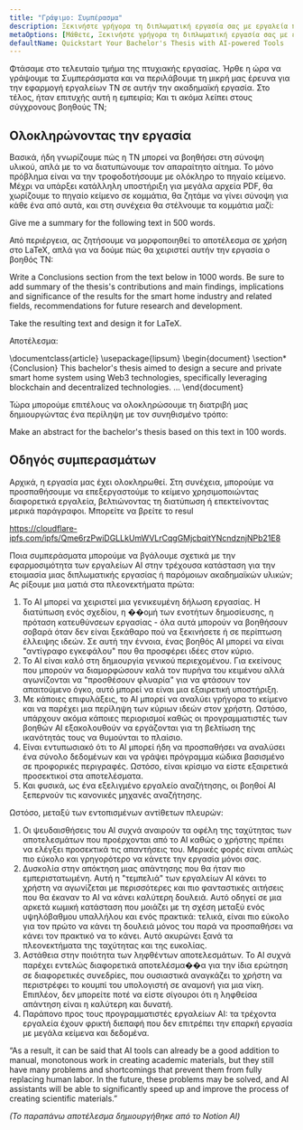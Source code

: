 ```yaml
---
title: "Γράψιμο: Συμπέρασμα"
description: Ξεκινήστε γρήγορα τη διπλωματική εργασία σας με εργαλεία που τροφοδοτούνται από την τεχνητή νοημοσύνη
metaOptions: [Μάθετε, Ξεκινήστε γρήγορα τη διπλωματική εργασία σας με εργαλεία που τροφοδοτούνται από την τεχνητή νοημοσύνη]
defaultName: Quickstart Your Bachelor's Thesis with AI-powered Tools
---
```


<RoboAcademyText fWeight="500">
Φτάσαμε στο τελευταίο τμήμα της πτυχιακής εργασίας. Ήρθε η ώρα να γράψουμε τα Συμπεράσματα και να περιλάβουμε τη μικρή μας έρευνα για την εφαρμογή εργαλείων ΤΝ σε αυτήν την ακαδημαϊκή εργασία. Στο τέλος, ήταν επιτυχής αυτή η εμπειρία; Και τι ακόμα λείπει στους σύγχρονους βοηθούς ΤΝ;
</RoboAcademyText>

## Ολοκληρώνοντας την εργασία

Βασικά, ήδη γνωρίζουμε πώς η ΤΝ μπορεί να βοηθήσει στη σύνοψη υλικού, απλά με το να διατυπώνουμε τον απαραίτητο αίτημα. Το μόνο πρόβλημα είναι να την τροφοδοτήσουμε με ολόκληρο το πηγαίο κείμενο. Μέχρι να υπάρξει κατάλληλη υποστήριξη για μεγάλα αρχεία PDF, θα χωρίζουμε το πηγαίο κείμενο σε κομμάτια, θα ζητάμε να γίνει σύνοψη για κάθε ένα από αυτά, και στη συνέχεια θα στέλνουμε τα κομμάτια μαζί:

<RoboAcademyDialog>

Give me a summary for the following text in 500 words. 
</RoboAcademyDialog>

Από περιέργεια, ας ζητήσουμε να μορφοποιηθεί το αποτέλεσμα σε χρήση στο LaTeX, απλά για να δούμε πώς θα χειριστεί αυτήν την εργασία ο βοηθός ΤΝ:

<RoboAcademyDialog>

Write a Conclusions section from the text below in 1000 words. Be sure to add summary of the thesis's contributions and main findings, implications and significance of the results for the smart home industry and related fields, recommendations for future research and development.

Take the resulting text and design it for LaTeX.
</RoboAcademyDialog>

Αποτέλεσμα:

<LessonCodeWrapper language="uml" noCopyIcon noLines codeClass="big-code">
    \documentclass{article}
    \usepackage{lipsum}
    \begin{document}
    \section*{Conclusion}
    This bachelor's thesis aimed to design a secure and private 
    smart home system using Web3 technologies, specifically leveraging 
    blockchain and decentralized technologies.
    ...
    \end{document}

</LessonCodeWrapper>

Τώρα μπορούμε επιτέλους να ολοκληρώσουμε τη διατριβή μας δημιουργώντας ένα περίληψη με τον συνηθισμένο τρόπο:

<RoboAcademyDialog>

Make an abstract for the bachelor's thesis based on this text in 100 words.
</RoboAcademyDialog>

## Οδηγός συμπερασμάτων

Αρχικά, η εργασία μας έχει ολοκληρωθεί. Στη συνέχεια, μπορούμε να προσπαθήσουμε να επεξεργαστούμε το κείμενο χρησιμοποιώντας διαφορετικά εργαλεία, βελτιώνοντας τη διατύπωση ή επεκτείνοντας μερικά παράγραφοι. Μπορείτε να βρείτε το resul

https://cloudflare-ipfs.com/ipfs/Qme6rzPwiDGLLkUmWVLrCqgGMjcbqitYNcndznjNPb21E8

Ποια συμπεράσματα μπορούμε να βγάλουμε σχετικά με την εφαρμοσιμότητα των εργαλείων AI στην τρέχουσα κατάσταση για την ετοιμασία μιας διπλωματικής εργασίας ή παρόμοιων ακαδημαϊκών υλικών; Ας ρίξουμε μια ματιά στα πλεονεκτήματα πρώτα:

1. Το AI μπορεί να χειριστεί μια γενικευμένη δήλωση εργασίας. Η διατύπωση ενός σχεδίου, η ��ομή των ενοτήτων δημοσίευσης, η πρόταση κατευθύνσεων εργασίας - όλα αυτά μπορούν να βοηθήσουν σοβαρά όταν δεν είναι ξεκάθαρο πού να ξεκινήσετε ή σε περίπτωση έλλειψης ιδεών. Σε αυτή την έννοια, ένας βοηθός AI μπορεί να είναι "αντίγραφο εγκεφάλου" που θα προσφέρει ιδέες στον κύριο.
2. Το AI είναι καλό στη δημιουργία γενικού περιεχομένου. Για εκείνους που μπορούν να διαμορφώσουν καλά τον πυρήνα του κειμένου αλλά αγωνίζονται να "προσθέσουν φλυαρία" για να φτάσουν τον απαιτούμενο όγκο, αυτό μπορεί να είναι μια εξαιρετική υποστήριξη.
3. Με κάποιες επιφυλάξεις, το AI μπορεί να αναλύει γρήγορα το κείμενο και να παρέχει μια περίληψη των κύριων ιδεών στον χρήστη. Ωστόσο, υπάρχουν ακόμα κάποιες περιορισμοί καθώς οι προγραμματιστές των βοηθών AI εξακολουθούν να εργάζονται για τη βελτίωση της ικανότητάς τους να θυμούνται το πλαίσιο.
4. Είναι εντυπωσιακό ότι το AI μπορεί ήδη να προσπαθήσει να αναλύσει ένα σύνολο δεδομένων και να γράψει πρόγραμμα κώδικα βασισμένο σε προφορικές περιγραφές. Ωστόσο, είναι κρίσιμο να είστε εξαιρετικά προσεκτικοί στα αποτελέσματα.
5. Και φυσικά, ως ένα εξελιγμένο εργαλείο αναζήτησης, οι βοηθοί AI ξεπερνούν τις κανονικές μηχανές αναζήτησης.

Ωστόσο, μεταξύ των εντοπισμένων αντίθετων πλευρών:

1. Οι ψευδαισθήσεις του AI συχνά αναιρούν τα οφέλη της ταχύτητας των αποτελεσμάτων που προέρχονται από το AI καθώς ο χρήστης πρέπει να ελέγξει προσεκτικά τις απαντήσεις του. Μερικές φορές είναι απλώς πιο εύκολο και γρηγορότερο να κάνετε την εργασία μόνοι σας.
2. Δυσκολία στην απόκτηση μιας απάντησης που θα ήταν πιο εμπεριστατωμένη. Αυτή η "τεμπελιά" των εργαλείων AI κάνει το χρήστη να αγωνίζεται με περισσότερες και πιο φανταστικές αιτήσεις που θα έκαναν το AI να κάνει καλύτερη δουλειά. Αυτό οδηγεί σε μια αρκετά κωμική κατάσταση που μοιάζει με τη σχέση μεταξύ ενός υψηλόβαθμου υπαλλήλου και ενός πρακτικά: τελικά, είναι πιο εύκολο για τον πρώτο να κάνει τη δουλειά μόνος του παρά να προσπαθήσει να κάνει τον πρακτικό να το κάνει. Αυτό ακυρώνει ξανά τα πλεονεκτήματα της ταχύτητας και της ευκολίας.
3. Αστάθεια στην ποιότητα των ληφθέντων αποτελεσμάτων. Το AI συχνά παρέχει εντελώς διαφορετικά αποτελέσμα��α για την ίδια ερώτηση σε διαφορετικές συνεδρίες, που ουσιαστικά αναγκάζει το χρήστη να περιστρέφει το κουμπί του υπολογιστή σε αναμονή για μια νίκη. Επιπλέον, δεν μπορείτε ποτέ να είστε σίγουροι ότι η ληφθείσα απάντηση είναι η καλύτερη και δυνατή.
4. Παράπονο προς τους προγραμματιστές εργαλείων AI: τα τρέχοντα εργαλεία έχουν φρικτή διεπαφή που δεν επιτρέπει την επαρκή εργασία με μεγάλα κείμενα και δεδομένα.

<RoboAcademyDialog>
“As a result, it can be said that AI tools can already be a good addition to manual, monotonous work in creating academic materials, but they still have many problems and shortcomings that prevent them from fully replacing human labor. In the future, these problems may be solved, and AI assistants will be able to significantly speed up and improve the process of creating scientific materials.”
</RoboAcademyDialog>

*(Το παραπάνω αποτέλεσμα δημιουργήθηκε από το Notion AI)*